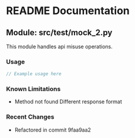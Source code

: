 # README Documentation

## Module: src/test/mock_2.py

This module handles api misuse operations.

### Usage

```javascript
// Example usage here
```

### Known Limitations

- Method not found Different response format

### Recent Changes

- Refactored in commit 9faa9aa2
